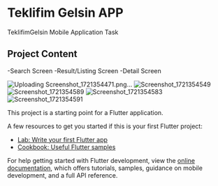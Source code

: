 # Teklifim Gelsin APP

TeklifimGelsin Mobile Application Task

## Project Content
-Search Screen
-Result/Listing Screen
-Detail Screen

![Uploading Screenshot_1721354471.png…]()
![Screenshot_1721354549](https://github.com/user-attachments/assets/d34499c0-4dd4-4b00-bdb0-c69e2ccb68ee)
![Screenshot_1721354589](https://github.com/user-attachments/assets/ba3d3915-a24d-4f35-83ed-a4d9d951a2fd)
![Screenshot_1721354583](https://github.com/user-attachments/assets/d723ab66-112f-4922-8808-f59fdf0a0d8d)
![Screenshot_1721354591](https://github.com/user-attachments/assets/01712598-f9d7-4f1e-8d56-8bec720792e0)



This project is a starting point for a Flutter application.

A few resources to get you started if this is your first Flutter project:

- [Lab: Write your first Flutter app](https://docs.flutter.dev/get-started/codelab)
- [Cookbook: Useful Flutter samples](https://docs.flutter.dev/cookbook)

For help getting started with Flutter development, view the
[online documentation](https://docs.flutter.dev/), which offers tutorials,
samples, guidance on mobile development, and a full API reference.
